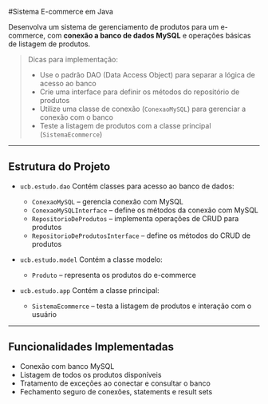 #Sistema E-commerce em Java

Desenvolva um sistema de gerenciamento de produtos para um e-commerce, com **conexão a banco de dados MySQL** e operações básicas de listagem de produtos.

> Dicas para implementação:
>
> * Use o padrão DAO (Data Access Object) para separar a lógica de acesso ao banco
> * Crie uma interface para definir os métodos do repositório de produtos
> * Utilize uma classe de conexão (`ConexaoMySQL`) para gerenciar a conexão com o banco
> * Teste a listagem de produtos com a classe principal (`SistemaEcommerce`)

---

## Estrutura do Projeto

* `ucb.estudo.dao`
  Contém classes para acesso ao banco de dados:

    * `ConexaoMySQL` – gerencia conexão com MySQL
    * `ConexaoMySQLInterface` – define os métodos da conexão com MySQL
    * `RepositorioDeProdutos` – implementa operações de CRUD para produtos
    * `RepositorioDeProdutosInterface` – define os métodos do CRUD de produtos


* `ucb.estudo.model`
  Contém a classe modelo:

    * `Produto` – representa os produtos do e-commerce


* `ucb.estudo.app`
  Contém a classe principal:

    * `SistemaEcommerce` – testa a listagem de produtos e interação com o usuário

---

## Funcionalidades Implementadas

* Conexão com banco MySQL
* Listagem de todos os produtos disponíveis
* Tratamento de exceções ao conectar e consultar o banco
* Fechamento seguro de conexões, statements e result sets
